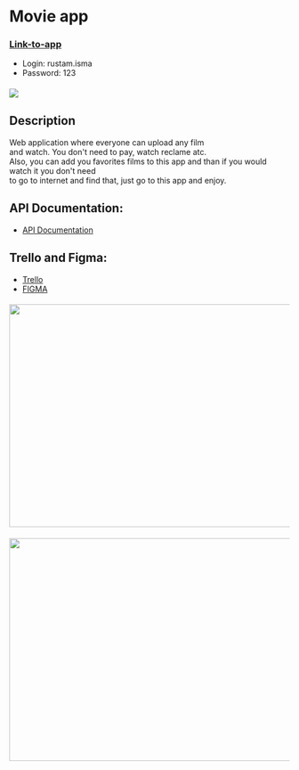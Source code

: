# Movie app
### [Link-to-app](https://web-final-pr-movie.herokuapp.com/login)<br>
- Login: rustam.isma<br>
- Password: 123<br>
#### ![](https://imgur.com/PFLt226.gif)

## Description
Web application where everyone can upload any film<br>
and watch. You don't need to pay, watch reclame atc.<br>
Also, you can add you favorites films to this app and than if you would watch it you don't need<br>
to go to internet and find that, just go to this app and enjoy.

## API Documentation:
- [API Documentation](https://app.swaggerhub.com/apis-docs/rustam.isma/api-documentation/2.0#/)

## Trello and Figma:
- [Trello](https://trello.com/b/hI1iozn8/web-final-project)
- [FIGMA](https://www.figma.com/file/4PC7tJlkTW4YTw704V0jMX/Web-final-project?node-id=5%3A0)
#### <img src="https://imgur.com/4Sw4QGy.png" width="800" height="400">
#### <img src="https://imgur.com/EfgYiD7.png" width="800" height="400">



